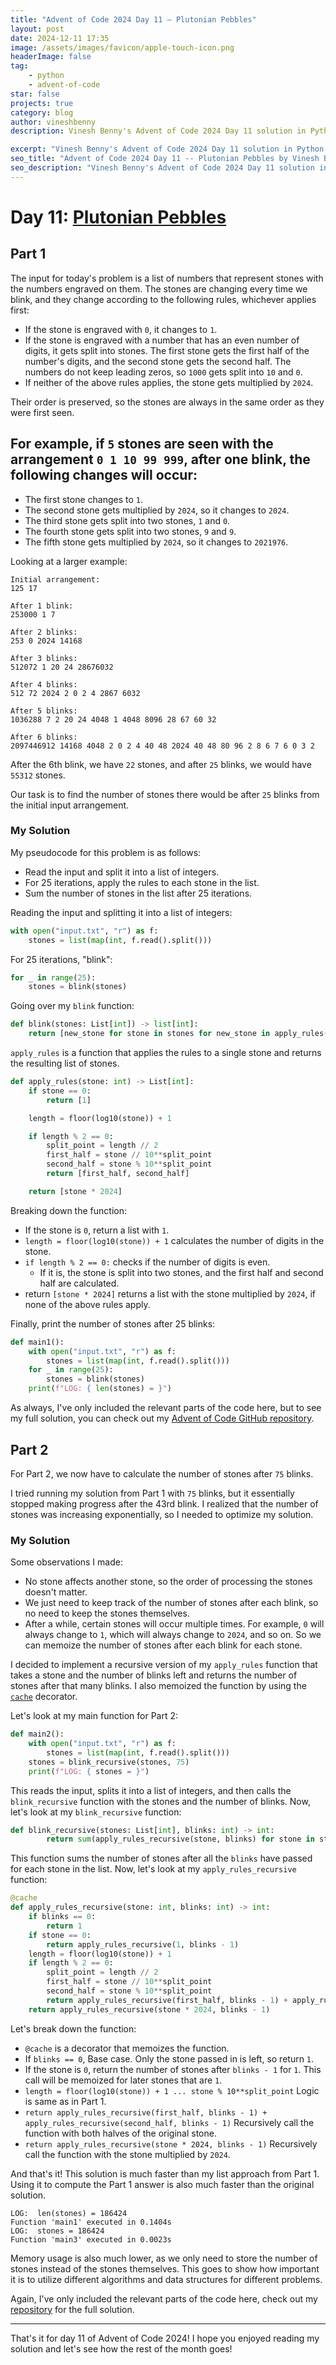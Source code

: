 ```yaml
---
title: "Advent of Code 2024 Day 11 – Plutonian Pebbles"
layout: post
date: 2024-12-11 17:35
image: /assets/images/favicon/apple-touch-icon.png
headerImage: false
tag:
    - python
    - advent-of-code
star: false
projects: true
category: blog
author: vineshbenny
description: Vinesh Benny's Advent of Code 2024 Day 11 solution in Python.

excerpt: "Vinesh Benny's Advent of Code 2024 Day 11 solution in Python."
seo_title: "Advent of Code 2024 Day 11 -- Plutonian Pebbles by Vinesh Benny"
seo_description: "Vinesh Benny's Advent of Code 2024 Day 11 solution in Python."
---
```


# Day 11: [Plutonian Pebbles](https://adventofcode.com/2024/day/11)

## Part 1

The input for today's problem is a list of numbers that represent stones with
the numbers engraved on them. The stones are changing every time we blink, and
they change according to the following rules, whichever applies first:

- If the stone is engraved with `0`, it changes to `1`.
- If the stone is engraved with a number that has an even number of digits, it
  gets split into stones. The first stone gets the first half of the number's
  digits, and the second stone gets the second half. The numbers do not keep
  leading zeros, so `1000` gets split into `10` and `0`.
- If neither of the above rules applies, the stone gets multiplied by `2024`.

Their order is preserved, so the stones are always in the same order as they
were first seen.

## For example, if `5` stones are seen with the arrangement `0 1 10 99 999`, after one blink, the following changes will occur:

- The first stone changes to `1`.
- The second stone gets multiplied by `2024`, so it changes to `2024`.
- The third stone gets split into two stones, `1` and `0`.
- The fourth stone gets split into two stones, `9` and `9`.
- The fifth stone gets multiplied by `2024`, so it changes to `2021976`.

Looking at a larger example:

```
Initial arrangement:
125 17

After 1 blink:
253000 1 7

After 2 blinks:
253 0 2024 14168

After 3 blinks:
512072 1 20 24 28676032

After 4 blinks:
512 72 2024 2 0 2 4 2867 6032

After 5 blinks:
1036288 7 2 20 24 4048 1 4048 8096 28 67 60 32

After 6 blinks:
2097446912 14168 4048 2 0 2 4 40 48 2024 40 48 80 96 2 8 6 7 6 0 3 2
```

After the 6th blink, we have `22` stones, and after `25` blinks, we would have
`55312` stones.

Our task is to find the number of stones there would be after `25` blinks from
the initial input arrangement.

### My Solution

My pseudocode for this problem is as follows:

- Read the input and split it into a list of integers.
- For 25 iterations, apply the rules to each stone in the list.
- Sum the number of stones in the list after 25 iterations.

Reading the input and splitting it into a list of integers:

```python
with open("input.txt", "r") as f:
    stones = list(map(int, f.read().split()))
```

For 25 iterations, "blink":

```python
for _ in range(25):
    stones = blink(stones)
```

Going over my `blink` function:

```python
def blink(stones: List[int]) -> list[int]:
    return [new_stone for stone in stones for new_stone in apply_rules(stone)]
```

`apply_rules` is a function that applies the rules to a single stone and returns
the resulting list of stones.

```python
def apply_rules(stone: int) -> List[int]:
    if stone == 0:
        return [1]

    length = floor(log10(stone)) + 1

    if length % 2 == 0:
        split_point = length // 2
        first_half = stone // 10**split_point
        second_half = stone % 10**split_point
        return [first_half, second_half]

    return [stone * 2024]
```

Breaking down the function:

- If the stone is `0`, return a list with `1`.
- `length = floor(log10(stone)) + 1` calculates the number of digits in the
  stone.
- `if length % 2 == 0:` checks if the number of digits is even.
  - If it is, the stone is split into two stones, and the first half and second
    half are calculated.
- return `[stone * 2024]` returns a list with the stone multiplied by `2024`, if
  none of the above rules apply.

Finally, print the number of stones after 25 blinks:

```python
def main1():
    with open("input.txt", "r") as f:
        stones = list(map(int, f.read().split()))
    for _ in range(25):
        stones = blink(stones)
    print(f"LOG: { len(stones) = }")
```

As always, I've only included the relevant parts of the code here, but to see my
full solution, you can check out my
[Advent of Code GitHub repository](https://github.com/VBenny42/AoC/blob/main/2024/day11/solution.py).

## Part 2

For Part 2, we now have to calculate the number of stones after `75` blinks.

I tried running my solution from Part 1 with `75` blinks, but it essentially
stopped making progress after the 43rd blink. I realized that the number of
stones was increasing exponentially, so I needed to optimize my solution.

### My Solution

Some observations I made:

- No stone affects another stone, so the order of processing the stones doesn't
  matter.
- We just need to keep track of the number of stones after each blink, so no
  need to keep the stones themselves.
- After a while, certain stones will occur multiple times. For example, `0` will
  always change to `1`, which will always change to `2024`, and so on. So we can
  memoize the number of stones after each blink for each stone.

I decided to implement a recursive version of my `apply_rules` function that
takes a stone and the number of blinks left and returns the number of stones
after that many blinks. I also memoized the function by using the
[`cache`](https://docs.python.org/3/library/functools.html#functools.cache)
decorator.

Let's look at my main function for Part 2:

```python
def main2():
    with open("input.txt", "r") as f:
        stones = list(map(int, f.read().split()))
    stones = blink_recursive(stones, 75)
    print(f"LOG: { stones = }")
```

This reads the input, splits it into a list of integers, and then calls the
`blink_recursive` function with the stones and the number of blinks. Now, let's
look at my `blink_recursive` function:

```python
def blink_recursive(stones: List[int], blinks: int) -> int:
	    return sum(apply_rules_recursive(stone, blinks) for stone in stones)
```

This function sums the number of stones after all the `blinks` have passed for
each stone in the list. Now, let's look at my `apply_rules_recursive` function:

```python
@cache
def apply_rules_recursive(stone: int, blinks: int) -> int:
    if blinks == 0:
        return 1
    if stone == 0:
        return apply_rules_recursive(1, blinks - 1)
    length = floor(log10(stone)) + 1
    if length % 2 == 0:
        split_point = length // 2
        first_half = stone // 10**split_point
        second_half = stone % 10**split_point
        return apply_rules_recursive(first_half, blinks - 1) + apply_rules_recursive(second_half, blinks - 1)
    return apply_rules_recursive(stone * 2024, blinks - 1)
```

Let's break down the function:

- `@cache` is a decorator that memoizes the function.
- If `blinks == 0`, Base case. Only the stone passed in is left, so return `1`.
- If the stone is `0`, return the number of stones after `blinks - 1` for `1`.
  This call will be memoized for later stones that are `1`.
- `length = floor(log10(stone)) + 1 ... stone % 10**split_point` Logic is same
  as in Part 1.
- `return apply_rules_recursive(first_half, blinks - 1) + apply_rules_recursive(second_half, blinks - 1)`
  Recursively call the function with both halves of the original stone.
- `return apply_rules_recursive(stone * 2024, blinks - 1)` Recursively call the
  function with the stone multiplied by `2024`.

And that's it! This solution is much faster than my list approach from Part 1.
Using it to compute the Part 1 answer is also much faster than the original
solution.

```
LOG:  len(stones) = 186424
Function 'main1' executed in 0.1404s
LOG:  stones = 186424
Function 'main3' executed in 0.0023s
```

Memory usage is also much lower, as we only need to store the number of stones
instead of the stones themselves. This goes to show how important it is to
utilize different algorithms and data structures for different problems.

Again, I've only included the relevant parts of the code here, check out my
[repository](https://github.com/VBenny42/AoC/blob/main/2024/day11/solution.py)
for the full solution.

---

That's it for day 11 of Advent of Code 2024! I hope you enjoyed reading my
solution and let's see how the rest of the month goes!

```
```

